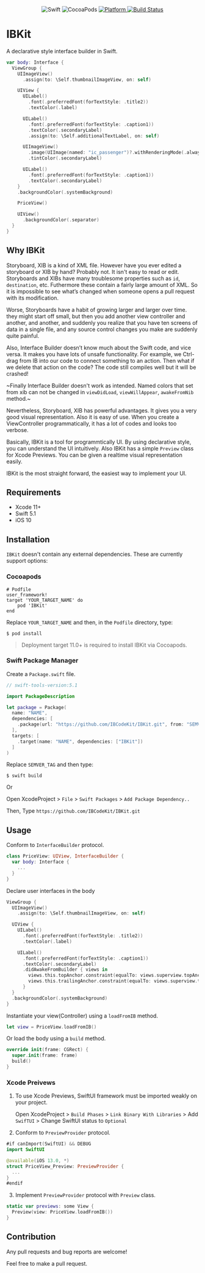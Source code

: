 <p align="center">
  <img alt="Swift" src="https://img.shields.io/badge/Swift-5.1-orange.svg">
  <img alt="CocoaPods" src="http://img.shields.io/cocoapods/v/IBKit.svg">
  <a href="https://github.com/IBCodeKit/IBKit" target="_blank">
    <img alt="Platform" src="https://img.shields.io/cocoapods/p/IBKit.svg?style=flat">
  </a>
  <a href="https://travis-ci.org/IBCodeKit/IBKit" target="_blank">
    <img alt="Build Status" src="https://travis-ci.org/IBCodeKit/IBKit.svg?branch=master">
  </a>
</p>

# IBKit

A declarative style interface builder in Swift.

```Swift
var body: Interface {
  ViewGroup {
    UIImageView()
      .assign(to: \Self.thumbnailImageView, on: self)

    UIView {
      UILabel()
        .font(.preferredFont(forTextStyle: .title2))
        .textColor(.label)

      UILabel()
        .font(.preferredFont(forTextStyle: .caption1))
        .textColor(.secondaryLabel)
        .assign(to: \Self.additionalTextLabel, on: self)

      UIImageView()
        .image(UIImage(named: "ic_passenger")?.withRenderingMode(.alwaysTemplate))
        .tintColor(.secondaryLabel)

      UILabel()
        .font(.preferredFont(forTextStyle: .caption1))
        .textColor(.secondaryLabel)
    }
    .backgroundColor(.systemBackground)

    PriceView()

    UIView()
      .backgroundColor(.separator)
  }
}
```

## Why IBKit

Storyboard, XIB is a kind of XML file. However have you ever edited a storyboard or XIB by hand? Probably not. It isn't easy to read or edit. Storyboards and XIBs have many troublesome properties such as `id`, `destination`, etc. Futhermore these contain a fairly large amount of XML. So it is impossible to see what’s changed when someone opens a pull request with its modification.

Worse, Storyboards have a habit of growing larger and larger over time. they might start off small, but then you add another view controller and another, and another, and suddenly you realize that you have ten screens of data in a single file, and any source control changes you make are suddenly quite painful.

Also, Interface Builder doesn’t know much about the Swift code, and vice versa. It makes you have lots of unsafe functionality. For example, we Ctrl-drag from IB into our code to connect something to an action. Then what if we delete that action on the code? The code still compiles well but it will be crashed!

~Finally Interface Builder doesn't work as intended. Named colors that set from xib can not be changed in `viewDidLoad`, `viewWillAppear`, `awakeFromNib` method.~

Nevertheless, Storyboard, XIB has powerful advantages. It gives you a very good visual representation. Also it is easy of use. When you create a ViewController programmatically, it has a lot of codes and looks too verbose.

Basically, IBKit is a tool for programmtically UI. By using declarative style, you can understand the UI intuitively. Also IBKit has a simple `Preview` class for Xcode Previews. You can be given a realtime visual representation easily.

IBKit is the most straight forward, the easiest way to implement your UI.

## Requirements

* Xcode 11+
* Swift 5.1
* iOS 10

## Installation

`IBKit` doesn't contain any external dependencies.
These are currently support options:

### Cocoapods
```
# Podfile
user_framework!
target 'YOUR_TARGET_NAME' do
    pod 'IBKit'
end
```
Replace `YOUR_TARGET_NAME` and then, in the `Podfile` directory, type:
```
$ pod install
```
> Deployment target 11.0+ is required to install IBKit via Cocoapods.

### Swift Package Manager

Create a `Package.swift` file.
```Swift
// swift-tools-version:5.1

import PackageDescription

let package = Package(
  name: "NAME",
  dependencies: [
    .package(url: "https://github.com/IBCodeKit/IBKit.git", from: "SEMVER_TAG")
  ],
  targets: [
    .target(name: "NAME", dependencies: ["IBKit"])
  ]
)
```
Replace `SEMVER_TAG` and then type:
```
$ swift build
```

Or 

Open XcodeProject > `File` > `Swift Packages` > `Add Package Dependency..`

Then, Type `https://github.com/IBCodeKit/IBKit.git`

## Usage

Conform to `InterfaceBuilder` protocol.

```Swift
class PriceView: UIView, InterfaceBuilder {
  var body: Interface {
    ...
  }
}
```

Declare user interfaces in the body

```Swift
ViewGroup {
  UIImageView()
    .assign(to: \Self.thumbnailImageView, on: self)

  UIView {
    UILabel()
      .font(.preferredFont(forTextStyle: .title2))
      .textColor(.label)

    UILabel()
      .font(.preferredFont(forTextStyle: .caption1))
      .textColor(.secondaryLabel)
      .didAwakeFromBuilder { views in
        views.this.topAnchor.constraint(equalTo: views.superview.topAnchor).isActive = true
        views.this.trailingAnchor.constraint(equalTo: views.superview.trailingAnchor).isActive = true
      }
  }
  .backgroundColor(.systemBackground)
}
```

Instantiate your view(Controller) using a `loadFromIB` method.

```Swift
let view = PriceView.loadFromIB()
```

Or load the body using a `build` method.

```Swift
override init(frame: CGRect) {
  super.init(frame: frame)
  build()
}
```

### Xcode Preivews

1. To use Xcode Previews, SwiftUI framework must be imported weakly on your project.

    Open XcodeProject > `Build Phases` > `Link Binary With Libraries` > Add `SwifTUI` > Change SwiftUI status to `Optional`

2. Conform to `PreviewProvider` protocol.

```Swift
#if canImport(SwiftUI) && DEBUG
import SwiftUI

@available(iOS 13.0, *)
struct PriceView_Preview: PreviewProvider {
  ...
}
#endif
```

3. Implement `PreviewProvider` protocol with `Preview` class.

```Swift
static var previews: some View {
  Preview(view: PriceView.loadFromIB())
}
```

## Contribution
Any pull requests and bug reports are welcome!

Feel free to make a pull request.